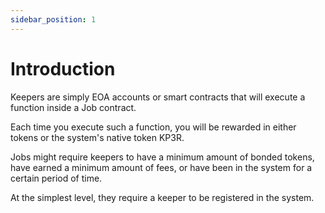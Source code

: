 ```yaml
---
sidebar_position: 1
---
```

# Introduction

Keepers are simply EOA accounts or smart contracts that will execute a function inside a Job contract. 

Each time you execute such a function, you will be rewarded in either tokens or the system's native token KP3R.

Jobs might require keepers to have a minimum amount of bonded tokens, have earned a minimum amount of fees, or have been in the system for a certain period of time.

At the simplest level, they require a keeper to be registered in the system.